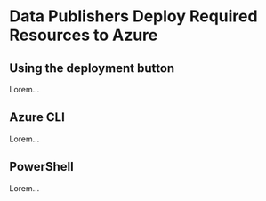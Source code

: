# Data Publishers Deploy Required Resources to Azure

## Using the deployment button

Lorem...

## Azure CLI

Lorem...

## PowerShell

Lorem...